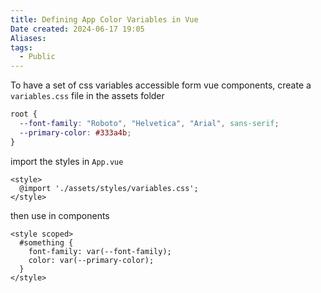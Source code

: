 ```yaml
---
title: Defining App Color Variables in Vue
Date created: 2024-06-17 19:05
Aliases:
tags: 
  - Public
---
```


To have a set of css variables accessible form vue components, create a `variables.css` file in the assets folder

```css
root {
  --font-family: "Roboto", "Helvetica", "Arial", sans-serif;
  --primary-color: #333a4b;
}
```

import the styles in `App.vue`

```vue
<style>
  @import './assets/styles/variables.css';
</style>
```

then use in components

```vue
<style scoped>
  #something {
    font-family: var(--font-family);
    color: var(--primary-color);
  }
</style>
```